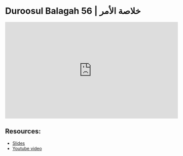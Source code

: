 # Duroosul Balagah 56 | خلاصة الأمر
                
<iframe width="560" height="315" src="https://www.youtube-nocookie.com/embed/oblwmCtVDP4?start=0" frameborder="0" allow="accelerometer; autoplay; encrypted-media; gyroscope; picture-in-picture" allowfullscreen="allowfullscreen">
</iframe><BR>

## Resources:
- [Slides](https://github.com/arshare/resources_balagha_pdfs)
- [Youtube video](https://www.youtube.com/watch?v=oblwmCtVDP4&list=PLzn0qdi6JpdvvXVuJ7kIusNquSxeyKJvc)

